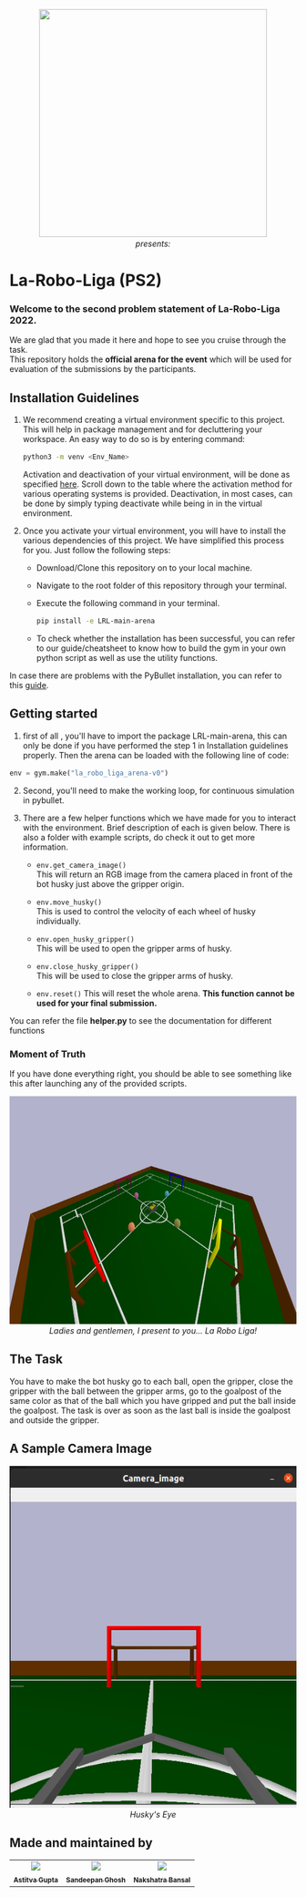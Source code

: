 <p align="center">
 <img  width="400" height="400" src="https://github.com/Robotics-Club-IIT-BHU/Vision2_20_Areana/blob/main/media/robo.jpg"><br>
  <i>presents:</i>  
</p>

# La-Robo-Liga (PS2)

### Welcome to the second problem statement of La-Robo-Liga 2022.   
We are glad that you made it here and hope to see you cruise through the task.  
This repository holds the **official arena for the event** which will be used for evaluation of the submissions by the participants.

## Installation Guidelines  
1. We recommend creating a virtual environment specific to this project. This will help in package management and for decluttering your workspace. An easy way to do so is by entering command:

   ~~~bash
   python3 -m venv <Env_Name>
   ~~~

   Activation and deactivation of your virtual environment, will be done as specified [here](https://docs.python.org/3/library/venv.html). Scroll down to the table where the activation method for various operating systems is provided. Deactivation, in most cases, can be done by simply typing deactivate while being in in the virtual environment.

2. Once you activate your virtual environment, you will have to install the various dependencies of this project. We have simplified this process for you. Just follow the following steps:
   * Download/Clone this repository on to your local machine.
   * Navigate to the root folder of this repository through your terminal.
   * Execute the following command in your terminal.

      ~~~bash
      pip install -e LRL-main-arena
      ~~~

   * To check whether the installation has been successful, you can refer to our guide/cheatsheet to know how to build the gym in your own python script as well as use the utility functions.

In case there are problems with the PyBullet installation, you can refer to this [guide](https://github.com/Robotics-Club-IIT-BHU/Robo-Summer-Camp-20/blob/master/Part1/Subpart%201/README.md).

## Getting started
1. first of all , you'll have to import the package LRL-main-arena, this can only be done if you have performed the step 1 in Installation guidelines properly. 
   Then the arena can be loaded with the following line of code:

~~~python
env = gym.make("la_robo_liga_arena-v0")
~~~
2. Second, you'll need to make the working loop, for continuous simulation in pybullet.

3. There are a few helper functions which we have made for you to interact with the environment. Brief description of each is given below. There is also a folder with example scripts, do check it out to get more information. 
   
   * `env.get_camera_image()`  
      This will return an RGB image from the camera placed in front of the bot husky just above the gripper origin.  
      
   * `env.move_husky()`  
      This is used to control the velocity of each wheel of husky individually.
      
   * `env.open_husky_gripper()`  
      This will be used to open the gripper arms of husky.
      
   * `env.close_husky_gripper()`  
      This will be used to close the gripper arms of husky.
      
   * `env.reset()`
      This will reset the whole arena. **This function cannot be used for your final submission.** 

You can refer the file **helper.py** to see the documentation for different functions      

### Moment of Truth
If you have done everything right, you should be able to see something like this after launching any of the provided scripts.
<p align="center">
 <img  width="750" height="400" src="arena_overview.jpg"><br>
 <i>Ladies and gentlemen, I present to you... La Robo Liga!</i>
</p>


## The Task 
You have to make the bot husky go to each ball, open the gripper, close the gripper with the ball between the gripper arms, go to the goalpost of the same color as that of the ball which you have gripped and put the ball inside the goalpost. The task is over as soon as the last ball is inside the goalpost
and outside the gripper.
## A Sample Camera Image
<p align="center">
 <img  width="600" height="600" src="Sample_Camera_Image.png"><br>
 <i>Husky's Eye</i>
</p>  

## Made and maintained by
<table>
 <td align="center">
      <a href="https://github.com/astitva22">
      <img src="https://avatars.githubusercontent.com/u/75927242?v=4" width="115px;"/>
      <br /><sub><b> Astitva Gupta </b></sub></a><br/>
 </td>
 <td align="center">
      <a href="https://github.com/san2130">
      <img src=https://avatars.githubusercontent.com/u/88130555?s=400&v=4 width="115px;"/>
      <br /><sub><b> Sandeepan Ghosh </b></sub></a><br/>
 </td>
  <td align="center">
      <a href="https://github.com/naksh2004">
      <img src="https://avatars.githubusercontent.com/u/75303956?v=4" width="115px;"/>
      <br /><sub><b> Nakshatra Bansal </b></sub></a><br/>
 </td>
</table>
